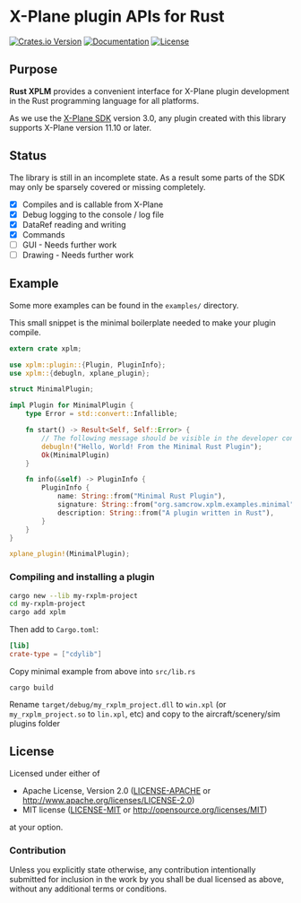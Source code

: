 # X-Plane plugin APIs for Rust

[![Crates.io Version](https://img.shields.io/crates/v/xplm.svg)](https://crates.io/crates/xplm)
[![Documentation](https://docs.rs/xplm/badge.svg)](https://docs.rs/xplm)
[![License](https://img.shields.io/crates/l/xplm.svg)](https://github.com/samcrow/rust-xplm#license)

## Purpose

**Rust XPLM** provides a convenient interface for X-Plane plugin development in the Rust programming language for all
platforms.

As we use the [X-Plane SDK](https://developer.x-plane.com/sdk/) version 3.0, any plugin created with this library
supports X-Plane version 11.10 or later.

## Status

The library is still in an incomplete state. As a result some parts of the SDK may only be sparsely covered or missing
completely.

- [x] Compiles and is callable from X-Plane
- [x] Debug logging to the console / log file
- [x] DataRef reading and writing
- [x] Commands
- [ ] GUI - Needs further work
- [ ] Drawing - Needs further work

## Example

Some more examples can be found in the `examples/` directory.

This small snippet is the minimal boilerplate needed to make your plugin compile.

```rust
extern crate xplm;

use xplm::plugin::{Plugin, PluginInfo};
use xplm::{debugln, xplane_plugin};

struct MinimalPlugin;

impl Plugin for MinimalPlugin {
    type Error = std::convert::Infallible;

    fn start() -> Result<Self, Self::Error> {
        // The following message should be visible in the developer console and the Log.txt file
        debugln!("Hello, World! From the Minimal Rust Plugin");
        Ok(MinimalPlugin)
    }

    fn info(&self) -> PluginInfo {
        PluginInfo {
            name: String::from("Minimal Rust Plugin"),
            signature: String::from("org.samcrow.xplm.examples.minimal"),
            description: String::from("A plugin written in Rust"),
        }
    }
}

xplane_plugin!(MinimalPlugin);
```

### Compiling and installing a plugin

```bash
cargo new --lib my-rxplm-project
cd my-rxplm-project
cargo add xplm
```

Then add to `Cargo.toml`:

```toml
[lib]
crate-type = ["cdylib"]
```

Copy minimal example from above into `src/lib.rs`

`cargo build`

Rename `target/debug/my_rxplm_project.dll` to `win.xpl` (or `my_rxplm_project.so` to `lin.xpl`, etc) and copy to the aircraft/scenery/sim plugins folder

## License

Licensed under either of

* Apache License, Version 2.0 ([LICENSE-APACHE](LICENSE-APACHE) or http://www.apache.org/licenses/LICENSE-2.0)
* MIT license ([LICENSE-MIT](LICENSE-MIT) or http://opensource.org/licenses/MIT)

at your option.

### Contribution

Unless you explicitly state otherwise, any contribution intentionally submitted for inclusion in the work by you shall
be dual licensed as above, without any additional terms or conditions.
